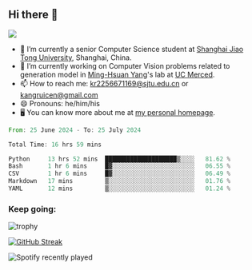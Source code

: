 ## Hi there 👋

![](https://komarev.com/ghpvc/?username=Kr-Panghu)
- 🌱 I’m currently a senior Computer Science student at [Shanghai Jiao Tong University](https://www.sjtu.edu.cn), Shanghai, China.
- 🔭 I’m currently working on Computer Vision problems related to generation model in [Ming-Hsuan Yang](https://faculty.ucmerced.edu/mhyang/)'s lab at [UC Merced](https://www.ucmerced.edu/).
- 📫 How to reach me: kr2256671169@sjtu.edu.cn or kangruicen@gmail.com
- 😄 Pronouns: he/him/his
- 🖥️ You can know more about me at [my personal homepage](https://kr-panghu.github.io).

<!--START_SECTION:waka-->

```rust
From: 25 June 2024 - To: 25 July 2024

Total Time: 16 hrs 59 mins

Python     13 hrs 52 mins  ████████████████████▒░░░░   81.62 %
Bash       1 hr 6 mins     █▓░░░░░░░░░░░░░░░░░░░░░░░   06.55 %
CSV        1 hr 6 mins     █▓░░░░░░░░░░░░░░░░░░░░░░░   06.49 %
Markdown   17 mins         ▒░░░░░░░░░░░░░░░░░░░░░░░░   01.76 %
YAML       12 mins         ▒░░░░░░░░░░░░░░░░░░░░░░░░   01.24 %
```

<!--END_SECTION:waka-->

<h3 align="left">Keep going:</h3>

![trophy](https://github-profile-trophy.vercel.app/?username=Kr-Panghu&theme=onedark&title=MultiLanguage,Stars,Followers,Repositories,Commits,Experience)

[![GitHub Streak](https://github-readme-streak-stats.herokuapp.com/?user=Kr-Panghu)](https://git.io/streak-stats)

![Spotify recently played](https://spotify-recently-played-readme.vercel.app/api?user=313cmgdfngjjlfotpedtywb7cpca)
